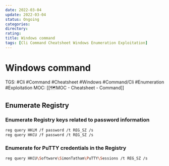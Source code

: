 ```yaml
---
date: 2022-03-04
update: 2022-03-04
status: Ongoing
categories:
directory: 
rating: 
title: Windows command
tags: [Cli Command Cheatsheet Windows Enumeration Exploitation]
---
```

# Windows command
TGS: #Cli #Command #Cheatsheet #Windows #Command/Cli #Enumeration #Exploitation 
MOC: [[🗺MOC - Cheatsheet - Command]]


## Enumerate Registry

### Enumerate Registry keys related to password information
```bash
reg query HKLM /f password /t REG_SZ /s
reg query HKCU /f password /t REG_SZ /s
```

### Enumerate for PuTTY credentials in the Registry
```bash
reg query HKCU\Software\SimonTatham\PuTTY\Sessions /t REG_SZ /s
```